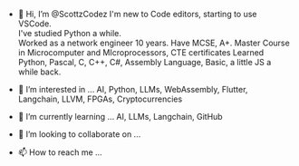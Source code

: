 - 👋 Hi, I’m @ScottzCodez
        I'm new to Code editors, starting to use VSCode.  
        I've studied Python a while.  
        Worked as a network engineer 10 years.
        Have MCSE, A+. Master Course in Microcomputer and MIcroprocessors, CTE certificates
        Learned Python, Pascal, C, C++, C#, Assembly Language, Basic, a little JS a while back.
- 👀 I’m interested in ... 
        AI, Python, LLMs, WebAssembly, Flutter, Langchain, LLVM, FPGAs, Cryptocurrencies
- 🌱 I’m currently learning ... 
        AI, LLMs, Langchain, GitHub


- 💞️ I’m looking to collaborate on ...
- 📫 How to reach me ...

<!---
ScottzCodez/ScottzCodez is a ✨ special ✨ repository because its `README.md` (this file) appears on your GitHub profile.
You can click the Preview link to take a look at your changes.
--->
